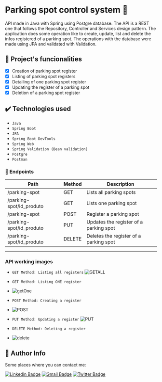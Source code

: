 # Parking spot control system 🚗
API made in Java with Spring using Postgre database. The API is a REST one that follows the Repository, Controller and Services design pattern. 
The application does some operation like to create, update, list and delete the infos registered of a parking spot. The operations with the database were made using JPA and validated with Validation.


## 🔨 Project's funcionalities

 - [x] Creation of parking spot register
 - [x] Listing of parking spot registers
 - [x] Detailing of one parking spot register 
 - [x] Updating the register of a parking spot
 - [x] Deletion of a parking spot register

## ✔️ Technologies used

 - ``Java``
 - ``Spring Boot``
 - ``JPA``
 - ``Spring Boot DevTools ``
 - ``Spring Web``
 - ``Spring Validation (Bean validation)``
 - ``Postgre``
 - ``Postman``

 
 ### 🎯 Endpoints

 Path | Method | Description
 ---|---|---
 /parking-spot           | GET    | Lists all parking spots
 /parking-spot/id_produto         | GET    | Lists one parking spot
 /parking-spot           | POST   | Register a parking spot
 /parking-spot/id_produto         | PUT    | Updates the register of a parking spot
 /parking-spot/id_produto        | DELETE | Deletes the register of a parking spot
------------------------------------------------------------------
### API working images
- ``GET Method: Listing all registers``
![GETALL](https://user-images.githubusercontent.com/83853014/195958085-f46ff4e0-eff2-4280-9847-c527e9b62de6.PNG)

- ``GET Method: Listing ONE register``
- ![getOne](https://user-images.githubusercontent.com/83853014/195958126-ad7f089a-1a9c-422a-8e6d-39fee9024639.PNG)

- ``POST Method: Creating a register``
- ![POST](https://user-images.githubusercontent.com/83853014/195958148-1edb95af-5090-4e16-a9b5-5b85ef88328f.PNG)

 - ``PUT Method: Updating a register``
 ![PUT](https://user-images.githubusercontent.com/83853014/195958163-7723dd6e-d661-4cbe-82f5-7578434805b3.PNG)

- ``DELETE Method: Deleting a register``
- ![delete](https://user-images.githubusercontent.com/83853014/195958190-0af415d6-43eb-4dc6-b37c-4738ca2f411c.PNG)

 
 ## 🙋 Author Info
 
 Some places where you can contact me:

[![Linkedin Badge](https://img.shields.io/badge/-Arthur%20Amorim-blue?style=flat-square&logo=Linkedin&logoColor=white&link=https://www.linkedin.com/in/arthur-amorim-bs/)](https://www.linkedin.com/in/arthur-amorim-bs/) 
[![Gmail Badge](https://img.shields.io/badge/-arthur.amorim10@gmail.com-c14438?style=flat-square&logo=Gmail&logoColor=white&link=mailto:arthur.amorim10@gmail.com)](mailto:arthur.amorim10@gmail.com)
[![Twitter Badge](https://img.shields.io/badge/-@arthur_https-1ca0f1?style=flat-square&labelColor=1ca0f1&logo=twitter&logoColor=white&link=https://twitter.com/arthur_https)](https://twitter.com/arthur_https) 
